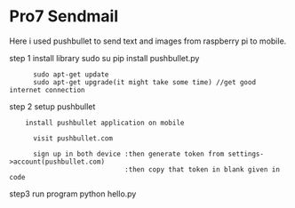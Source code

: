 # Pro7 Sendmail

Here i used pushbullet to send text and images from raspberry pi to mobile.

step 1 	install library 
	      sudo su
  	    pip install pushbullet.py
     
	      sudo apt-get update
	      sudo apt-get upgrade(it might take some time) //get good internet connection
 
  
step 2  setup pushbullet 

      	install pushbullet application on mobile
        
	      visit pushbullet.com
        
	      sign up in both device :then generate token from settings->account(pushbullet.com)
	                             :then copy that token in blank given in code


step3   run program
      	python hello.py


        
